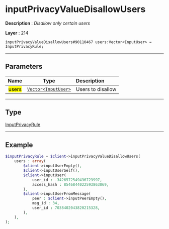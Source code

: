 # inputPrivacyValueDisallowUsers

**Description** : *Disallow only certain users*

**Layer** : 214

```tl
inputPrivacyValueDisallowUsers#90110467 users:Vector<InputUser> = InputPrivacyRule;
```

---

## Parameters

| Name | Type | Description |
| :---: | :---: | :--- |
| <mark>users</mark> | [`Vector<InputUser>`](type/InputUser) | Users to disallow |

---

## Type

[InputPrivacyRule](type/InputPrivacyRule)

---

## Example

```php
$inputPrivacyRule = $client->inputPrivacyValueDisallowUsers(
	users : array(
		$client->inputUserEmpty(),
		$client->inputUserSelf(),
		$client->inputUser(
			user_id : -3426572549436723997,
			access_hash : 8546844022593863069,
		),
		$client->inputUserFromMessage(
			peer : $client->inputPeerEmpty(),
			msg_id : 34,
			user_id : 7038402043820215328,
		),
	),
);
```